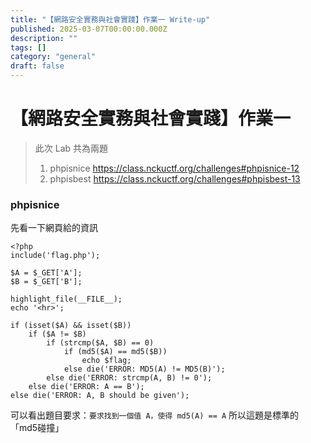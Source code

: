 ```yaml
---
title: "【網路安全實務與社會實踐】作業一 Write-up"
published: 2025-03-07T00:00:00.000Z
description: ""
tags: []
category: "general"
draft: false
---
```

# 【網路安全實務與社會實踐】作業一
> 此次 Lab 共為兩題
> 1. phpisnice https://class.nckuctf.org/challenges#phpisnice-12
> 2. phpisbest https://class.nckuctf.org/challenges#phpisbest-13

### phpisnice
先看一下網頁給的資訊
```
<?php
include('flag.php');

$A = $_GET['A'];
$B = $_GET['B'];

highlight_file(__FILE__);
echo '<hr>';

if (isset($A) && isset($B))
    if ($A != $B)
        if (strcmp($A, $B) == 0)
            if (md5($A) == md5($B))
                echo $flag;
            else die('ERROR: MD5(A) != MD5(B)');
        else die('ERROR: strcmp(A, B) != 0');
    else die('ERROR: A == B');
else die('ERROR: A, B should be given');
```

可以看出題目要求：`要求找到一個值 A，使得 md5(A) == A`
所以這題是標準的「md5碰撞」



<!--more-->

